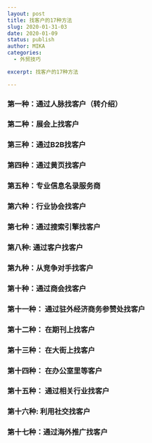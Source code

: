 ```yaml
---
layout: post
title: 找客户的17种方法
slug: 2020-01-31-03
date: 2020-01-09
status: publish
author: MIKA
categories: 
  - 外贸技巧

excerpt: 找客户的17种方法

---
```


### 第一种：通过人脉找客户（转介绍）

### 第二种：展会上找客户

### 第三种：通过B2B找客户

### 第四种：通过黄页找客户

### 第五种：专业信息名录服务商

### 第六种：行业协会找客户

### 第七种：通过搜索引擎找客户

### 第八种: 通过客户找客户

### 第九种：从竞争对手找客户

### 第十种：通过商会找客户

### 第十一种： 通过驻外经济商务参赞处找客户

### 第十二种： 在期刊上找客户

### 第十三种： 在大街上找客户

### 第十四种： 在办公室里等客户

### 第十五种： 通过相关行业找客户

### 第十六种: 利用社交找客户

### 第十七种：通过海外推广找客户
